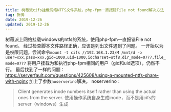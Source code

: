 ```yaml
---
title: 树莓派cifs挂载网络NTFS文件系统，php-fpm一直报错File not found解决方法
tag: 折腾
date: 2019-12-26
updated: 2019-12-26
---
```


树莓派上网络挂载windows的ntfs的系统，使用php-fpm一直报错File not found。
经过检查脚本文件路径正确，应该是列出文件遇到了问题。
一开始以为是权限问题，尝试命令`mount -t cifs //192.168.1.23/M /mnt/d -o user=xxx,pass=xxx,gid=1000,uid=1000,iocharset=utf8,dir_mode=0777,file_mode=0777` 将用户挂载为和执行php-fpm相同的用户（gid和uid选项），仍然不行。
最后找到了一样的问题：
https://serverfault.com/questions/425608/using-a-mounted-ntfs-share-with-nginx
加上了参数`noserverino`解决。
noserverino：
>Client generates inode numbers itself rather than using the actual ones from the server. 
使用操作系统自身生成inode，而不是用cifs的server（windows）生成
